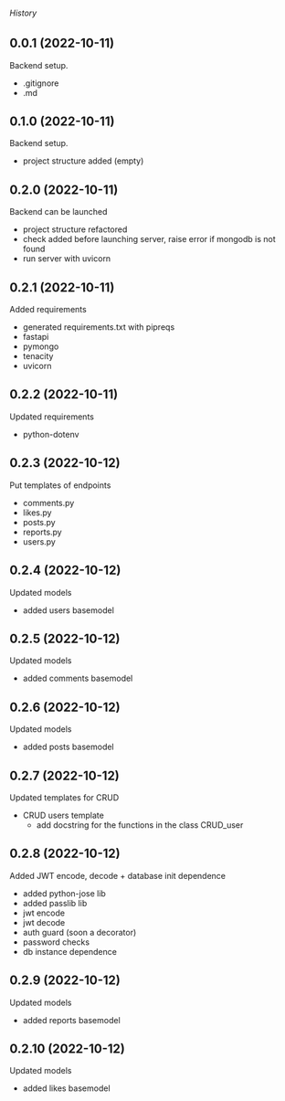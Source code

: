 ###### History

## 0.0.1 (2022-10-11)
Backend setup.
* .gitignore
* .md

## 0.1.0 (2022-10-11)
Backend setup.
* project structure added (empty)

## 0.2.0 (2022-10-11)
Backend can be launched
* project structure refactored
* check added before launching server, raise error if mongodb is not found
* run server with uvicorn

## 0.2.1 (2022-10-11)
Added requirements
* generated requirements.txt with pipreqs
* fastapi
* pymongo
* tenacity
* uvicorn

## 0.2.2 (2022-10-11)
Updated requirements
* python-dotenv

## 0.2.3 (2022-10-12)
Put templates of endpoints
* comments.py
* likes.py
* posts.py 
* reports.py
* users.py

## 0.2.4 (2022-10-12)
Updated models
* added users basemodel

## 0.2.5 (2022-10-12)
Updated models
* added comments basemodel

## 0.2.6 (2022-10-12)
Updated models
* added posts basemodel

## 0.2.7 (2022-10-12)
Updated templates for CRUD
* CRUD users template
    * add docstring for the functions in the class CRUD_user

## 0.2.8 (2022-10-12)
Added JWT encode, decode + database init dependence
* added python-jose lib
* added passlib lib
* jwt encode
* jwt decode
* auth guard (soon a decorator)
* password checks
* db instance dependence

## 0.2.9 (2022-10-12)
Updated models
* added reports basemodel

## 0.2.10 (2022-10-12)
Updated models
* added likes basemodel
